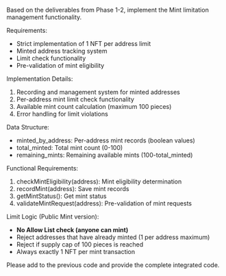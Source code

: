 Based on the deliverables from Phase 1-2, implement the Mint limitation management functionality.

Requirements:

- Strict implementation of 1 NFT per address limit
- Minted address tracking system
- Limit check functionality
- Pre-validation of mint eligibility

Implementation Details:

1. Recording and management system for minted addresses
2. Per-address mint limit check functionality
3. Available mint count calculation (maximum 100 pieces)
4. Error handling for limit violations

Data Structure:

- minted_by_address: Per-address mint records (boolean values)
- total_minted: Total mint count (0-100)
- remaining_mints: Remaining available mints (100-total_minted)

Functional Requirements:

1. checkMintEligibility(address): Mint eligibility determination
2. recordMint(address): Save mint records
3. getMintStatus(): Get mint status
4. validateMintRequest(address): Pre-validation of mint requests

Limit Logic (Public Mint version):

- **No Allow List check (anyone can mint)**
- Reject addresses that have already minted (1 per address maximum)
- Reject if supply cap of 100 pieces is reached
- Always exactly 1 NFT per mint transaction

Please add to the previous code and provide the complete integrated code.

